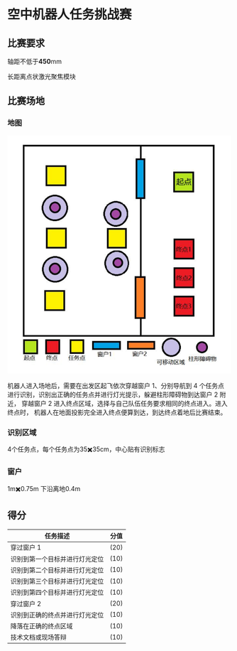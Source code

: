 # 空中机器人任务挑战赛
## 比赛要求



轴距不低于**450**mm

长距离点状激光聚焦模块

## 比赛场地

### 地图

![比赛地图](image/4.png)

机器人进入场地后，需要在出发区起飞依次穿越窗户 1、分别导航到 4 个任务点
进行识别，识别出正确的任务点并进行灯光提示，躲避柱形障碍物到达窗户 2 附近，
穿越窗户 2 进入终点区域，选择与自己队伍任务要求相同的终点进入。进入终点时，
机器人在地面投影完全进入终点便算到达，到达终点着地后比赛结束。

### 识别区域

4个任务点，每个任务点为35✖️35cm，中心贴有识别标志

### 窗户
1m✖️0.75m 下沿离地0.4m

## 得分

| 任务描述                          | 分值 |
|-----------------------------------|------|
| 穿过窗户 1                        | (20) |
| 识别到第一个目标并进行灯光定位    | (10) |
| 识别到第二个目标并进行灯光定位    | (10) |
| 识别到第三个目标并进行灯光定位    | (10) |
| 识别到第四个目标并进行灯光定位    | (10) |
| 穿过窗户 2                        | (20) |
| 识别到正确的终点并进行灯光定位    | (10) |
| 降落在正确的终点区域              | (10) |
| 技术文档或现场答辩                | (10) |